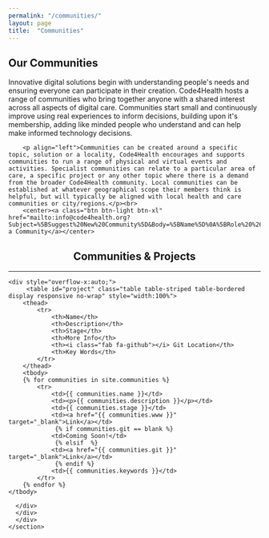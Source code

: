 ```yaml
---
permalink: "/communities/"
layout: page
title:  "Communities"
---
```


<section class="bg-primary text-white" id="about">
      <div class="container text-center">
        <h2 class="mb-4">Our Communities</h2>
        <p align="left">Innovative digital solutions begin with understanding people's needs and ensuring everyone can participate in their creation. Code4Health hosts a range of communities who bring together anyone with a shared interest across all aspects of digital care. Communities start small and continuously improve using real experiences to inform decisions, building upon it's membership, adding like minded people who understand and can help make informed technology decisions.</p>
		
		<p align="left">Communities can be created around a specific topic, solution or a locality, Code4Health encourages and supports communities to run a range of physical and virtual events and activities. Specialist communities can relate to a particular area of care, a specific project or any other topic where there is a demand from the broader Code4Health community. Local communities can be established at whatever geographical scope their members think is helpful, but will typically be aligned with local health and care communities or city/regions.</p><br>
		<center><a class="btn btn-light btn-xl" href="mailto:info@code4health.org?Subject=%5BSuggest%20New%20Community%5D&Body=%5BName%5D%0A%5BRole%20%26%20Organisation%5D%0A%5BDetails%20of%20the%20community%20and%20its%20aims%5D%0A%5BRelevant%20social%20media%20feeds%5D%0A%5BAny%20relevant%20partners/community%20members%5D%0A%5BLinks%20to%20any%20code%20repositories%20%28if%20applicable%29%5D%0A">Suggest a Community</a></center>
</div>
</section>

<section id="communities">
      <div class="container">
        <div class="row">
          <div class="col-lg-12">
            <center><h2 class="section-heading">Communities & Projects</h2>
            <hr class="my-4"></center>

  	<div style="overflow-x:auto;">	
         <table id="project" class="table table-striped table-bordered display responsive no-wrap" style="width:100%">
        <thead>
            <tr>
                <th>Name</th>
                <th>Description</th>
                <th>Stage</th>
				<th>More Info</th>
                <th><i class="fab fa-github"></i> Git Location</th>
                <th>Key Words</th>
            </tr>
        </thead>
        <tbody>
        {% for communities in site.communities %}
            <tr>
                <td>{{ communities.name }}</td>
                <td><p>{{ communities.description }}</p></td>
                <td>{{ communities.stage }}</td>
                <td><a href="{{ communities.www }}" target="_blank">Link</a></td>
                 {% if communities.git == blank %}
                <td>Coming Soon!</td>
                 {% elsif  %}
                <td><a href="{{ communities.git }}" target="_blank">Link</a></td>
                 {% endif %}
                <td>{{ communities.keywords }}</td>
            </tr>
        {% endfor %}
    </tbody>
</table>
</div>

        
      </div>
	  </div>
	  </div>
    </section>
